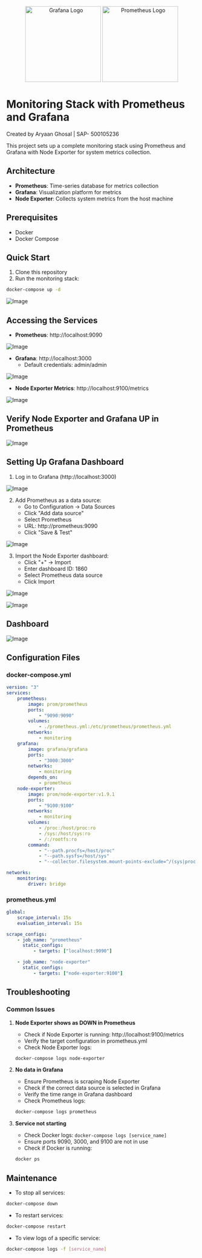 <div align="center">
    <img src="/assets/Grafana.png" alt="Grafana Logo" style="width: 200px; height: auto;">
    <img src="/assets/Prometheus.png" alt="Prometheus Logo" style="width: 200px; height: auto;">
</div>

# Monitoring Stack with Prometheus and Grafana

Created by Aryaan Ghosal | SAP- 500105236

This project sets up a complete monitoring stack using Prometheus and Grafana with Node Exporter for system metrics collection.

## Architecture

-   **Prometheus**: Time-series database for metrics collection
-   **Grafana**: Visualization platform for metrics
-   **Node Exporter**: Collects system metrics from the host machine

## Prerequisites

-   Docker
-   Docker Compose

## Quick Start

1. Clone this repository
2. Run the monitoring stack:

```bash
docker-compose up -d
```

![Image](/assets/Screenshot%202025-04-19%20013642.png)

## Accessing the Services

-   **Prometheus**: http://localhost:9090

![Image](/assets/Screenshot%202025-04-19%20101841.png)

-   **Grafana**: http://localhost:3000
    -   Default credentials: admin/admin

![Image](/assets/Screenshot%202025-04-19%20013847.png)

-   **Node Exporter Metrics**: http://localhost:9100/metrics

![Image](/assets/Screenshot%202025-04-19%20012733.png)

## Verify Node Exporter and Grafana UP in Prometheus

![Image](/assets/Screenshot%202025-04-19%20101900.png)

## Setting Up Grafana Dashboard

1. Log in to Grafana (http://localhost:3000)

![Image](/assets/Screenshot%202025-04-19%20101900.png)

2. Add Prometheus as a data source:
    - Go to Configuration → Data Sources
    - Click "Add data source"
    - Select Prometheus
    - URL: http://prometheus:9090
    - Click "Save & Test"

![Image](/assets/Screenshot%202025-04-19%20102259.png)

3. Import the Node Exporter dashboard:
    - Click "+" → Import
    - Enter dashboard ID: 1860
    - Select Prometheus data source
    - Click Import

![Image](/assets/Screenshot%202025-04-19%20102428.png)

![Image](/assets/Screenshot%202025-04-19%20102504.png)

## Dashboard

![Image](/assets/Screenshot%202025-04-19%20102534.png)

## Configuration Files

### docker-compose.yml

```yaml
version: "3"
services:
    prometheus:
        image: prom/prometheus
        ports:
            - "9090:9090"
        volumes:
            - ./prometheus.yml:/etc/prometheus/prometheus.yml
        networks:
            - monitoring
    grafana:
        image: grafana/grafana
        ports:
            - "3000:3000"
        networks:
            - monitoring
        depends_on:
            - prometheus
    node-exporter:
        image: prom/node-exporter:v1.9.1
        ports:
            - "9100:9100"
        networks:
            - monitoring
        volumes:
            - /proc:/host/proc:ro
            - /sys:/host/sys:ro
            - /:/rootfs:ro
        command:
            - "--path.procfs=/host/proc"
            - "--path.sysfs=/host/sys"
            - "--collector.filesystem.mount-points-exclude=^/(sys|proc|dev|host|etc)($$|/)"

networks:
    monitoring:
        driver: bridge
```

### prometheus.yml

```yaml
global:
    scrape_interval: 15s
    evaluation_interval: 15s

scrape_configs:
    - job_name: "prometheus"
      static_configs:
          - targets: ["localhost:9090"]

    - job_name: "node-exporter"
      static_configs:
          - targets: ["node-exporter:9100"]
```

## Troubleshooting

### Common Issues

1. **Node Exporter shows as DOWN in Prometheus**

    - Check if Node Exporter is running: http://localhost:9100/metrics
    - Verify the target configuration in prometheus.yml
    - Check Node Exporter logs:

    ```bash
    docker-compose logs node-exporter
    ```

2. **No data in Grafana**

    - Ensure Prometheus is scraping Node Exporter
    - Check if the correct data source is selected in Grafana
    - Verify the time range in Grafana dashboard
    - Check Prometheus logs:

    ```bash
    docker-compose logs prometheus
    ```

3. **Service not starting**
    - Check Docker logs: `docker-compose logs [service_name]`
    - Ensure ports 9090, 3000, and 9100 are not in use
    - Check if Docker is running:
    ```bash
    docker ps
    ```

## Maintenance

-   To stop all services:

```bash
docker-compose down
```

-   To restart services:

```bash
docker-compose restart
```

-   To view logs of a specific service:

```bash
docker-compose logs -f [service_name]
```


